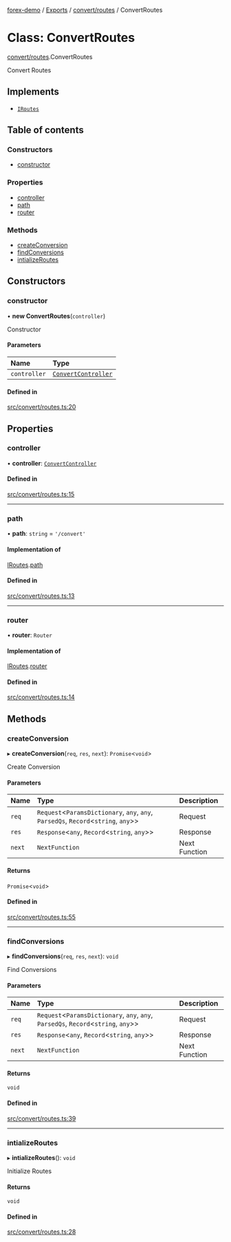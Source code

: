 [forex-demo](../README.md) / [Exports](../modules.md) / [convert/routes](../modules/convert_routes.md) / ConvertRoutes

# Class: ConvertRoutes

[convert/routes](../modules/convert_routes.md).ConvertRoutes

Convert Routes

## Implements

- [`IRoutes`](../interfaces/lib_helpers_express.IRoutes.md)

## Table of contents

### Constructors

- [constructor](convert_routes.ConvertRoutes.md#constructor)

### Properties

- [controller](convert_routes.ConvertRoutes.md#controller)
- [path](convert_routes.ConvertRoutes.md#path)
- [router](convert_routes.ConvertRoutes.md#router)

### Methods

- [createConversion](convert_routes.ConvertRoutes.md#createconversion)
- [findConversions](convert_routes.ConvertRoutes.md#findconversions)
- [intializeRoutes](convert_routes.ConvertRoutes.md#intializeroutes)

## Constructors

### constructor

• **new ConvertRoutes**(`controller`)

Constructor

#### Parameters

| Name         | Type                                                           |
| :----------- | :------------------------------------------------------------- |
| `controller` | [`ConvertController`](convert_controller.ConvertController.md) |

#### Defined in

[src/convert/routes.ts:20](https://github.com/suphero/forex-demo/blob/2ac0f42/src/convert/routes.ts#L20)

## Properties

### controller

• **controller**: [`ConvertController`](convert_controller.ConvertController.md)

#### Defined in

[src/convert/routes.ts:15](https://github.com/suphero/forex-demo/blob/2ac0f42/src/convert/routes.ts#L15)

---

### path

• **path**: `string` = `'/convert'`

#### Implementation of

[IRoutes](../interfaces/lib_helpers_express.IRoutes.md).[path](../interfaces/lib_helpers_express.IRoutes.md#path)

#### Defined in

[src/convert/routes.ts:13](https://github.com/suphero/forex-demo/blob/2ac0f42/src/convert/routes.ts#L13)

---

### router

• **router**: `Router`

#### Implementation of

[IRoutes](../interfaces/lib_helpers_express.IRoutes.md).[router](../interfaces/lib_helpers_express.IRoutes.md#router)

#### Defined in

[src/convert/routes.ts:14](https://github.com/suphero/forex-demo/blob/2ac0f42/src/convert/routes.ts#L14)

## Methods

### createConversion

▸ **createConversion**(`req`, `res`, `next`): `Promise`<`void`\>

Create Conversion

#### Parameters

| Name   | Type                                                                                 | Description   |
| :----- | :----------------------------------------------------------------------------------- | :------------ |
| `req`  | `Request`<`ParamsDictionary`, `any`, `any`, `ParsedQs`, `Record`<`string`, `any`\>\> | Request       |
| `res`  | `Response`<`any`, `Record`<`string`, `any`\>\>                                       | Response      |
| `next` | `NextFunction`                                                                       | Next Function |

#### Returns

`Promise`<`void`\>

#### Defined in

[src/convert/routes.ts:55](https://github.com/suphero/forex-demo/blob/2ac0f42/src/convert/routes.ts#L55)

---

### findConversions

▸ **findConversions**(`req`, `res`, `next`): `void`

Find Conversions

#### Parameters

| Name   | Type                                                                                 | Description   |
| :----- | :----------------------------------------------------------------------------------- | :------------ |
| `req`  | `Request`<`ParamsDictionary`, `any`, `any`, `ParsedQs`, `Record`<`string`, `any`\>\> | Request       |
| `res`  | `Response`<`any`, `Record`<`string`, `any`\>\>                                       | Response      |
| `next` | `NextFunction`                                                                       | Next Function |

#### Returns

`void`

#### Defined in

[src/convert/routes.ts:39](https://github.com/suphero/forex-demo/blob/2ac0f42/src/convert/routes.ts#L39)

---

### intializeRoutes

▸ **intializeRoutes**(): `void`

Initialize Routes

#### Returns

`void`

#### Defined in

[src/convert/routes.ts:28](https://github.com/suphero/forex-demo/blob/2ac0f42/src/convert/routes.ts#L28)
